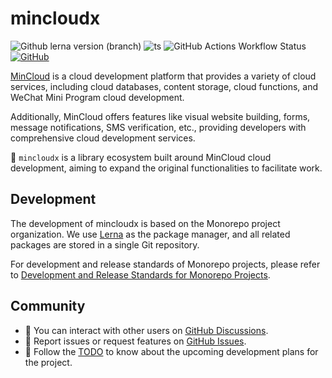 # mincloudx

![Github lerna version (branch)](https://img.shields.io/github/lerna-json/v/anran758/mincloudx)
![ts](https://badgen.net/badge/-/TypeScript?icon=typescript&label&labelColor=blue&color=555555)
![GitHub Actions Workflow Status](https://img.shields.io/github/actions/workflow/status/anran758/mincloudx/ci.yml)
[![GitHub](https://img.shields.io/github/license/anran758/mincloudx)](https://github.com/anran758/mincloudx/blob/master/LICENSE)

[MinCloud](https://cloud.minapp.com/) is a cloud development platform that provides a variety of cloud services, including cloud databases, content storage, cloud functions, and WeChat Mini Program cloud development.

Additionally, MinCloud offers features like visual website building, forms, message notifications, SMS verification, etc., providing developers with comprehensive cloud development services.

🔧 `mincloudx` is a library ecosystem built around MinCloud cloud development, aiming to expand the original functionalities to facilitate work.

## Development

The development of mincloudx is based on the Monorepo project organization. We use [Lerna](https://lerna.js.org/) as the package manager, and all related packages are stored in a single Git repository.

For development and release standards of Monorepo projects, please refer to [Development and Release Standards for Monorepo Projects](./docs/dev-and-deploy.md).

## Community

- 💬 You can interact with other users on [GitHub Discussions](https://github.com/anran758/mincloudx/discussions).
- 🚨 Report issues or request features on [GitHub Issues](https://github.com/anran758/mincloudx/issues).
- 📒 Follow the [TODO](./docs/to) to know about the upcoming development plans for the project.
